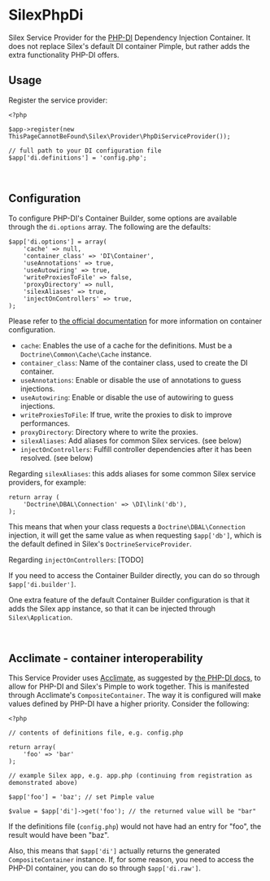 SilexPhpDi
==========

Silex Service Provider for the [PHP-DI](http://php-di.org) Dependency Injection Container. It does not replace Silex's default DI container Pimple, but rather adds the extra functionality PHP-DI offers.


Usage
-----

Register the service provider:

	<?php

	$app->register(new ThisPageCannotBeFound\Silex\Provider\PhpDiServiceProvider());

	// full path to your DI configuration file
	$app['di.definitions'] = 'config.php';

<br>


Configuration
-------------

To configure PHP-DI's Container Builder, some options are available through the `di.options` array. The following are the defaults:

	$app['di.options'] = array(
		'cache' => null,
		'container_class' => 'DI\Container',
		'useAnnotations' => true,
		'useAutowiring' => true,
		'writeProxiesToFile' => false,
		'proxyDirectory' => null,
		'silexAliases' => true,
		'injectOnControllers' => true,
	);

Please refer to [the official documentation](http://php-di.org/doc/container-configuration.html) for more information on container configuration.

- `cache`: Enables the use of a cache for the definitions. Must be a `Doctrine\Common\Cache\Cache` instance.
- `container_class`: Name of the container class, used to create the DI container.
- `useAnnotations`: Enable or disable the use of annotations to guess injections.
- `useAutowiring`: Enable or disable the use of autowiring to guess injections.
- `writeProxiesToFile`: If true, write the proxies to disk to improve performances.
- `proxyDirectory`: Directory where to write the proxies.
- `silexAliases`: Add aliases for common Silex services. (see below)
- `injectOnControllers`: Fulfill controller dependencies after it has been resolved. (see below)

Regarding `silexAliases`: this adds aliases for some common Silex service providers, for example:

	return array (
		'Doctrine\DBAL\Connection' => \DI\link('db'),
	);

This means that when your class requests a `Doctrine\DBAL\Connection` injection, it will get the same value as when requesting `$app['db']`, which is the default defined in Silex's `DoctrineServiceProvider`.

Regarding `injectOnControllers`: [TODO]

If you need to access the Container Builder directly, you can do so through `$app['di.builder']`.

One extra feature of the default Container Builder configuration is that it adds the Silex app instance, so that it can be injected through `Silex\Application`.

<br>


Acclimate - container interoperability
--------------------------------------

This Service Provider uses [Acclimate](https://github.com/jeremeamia/acclimate-container), as suggested by [the PHP-DI docs](http://php-di.org/doc/container-configuration.html), to allow for PHP-DI and Silex's Pimple to work together. This is manifested through Acclimate's `CompositeContainer`. The way it is configured will make values defined by PHP-DI have a higher priority. Consider the following:

	<?php

	// contents of definitions file, e.g. config.php

	return array(
		'foo' => 'bar'
	);

	// example Silex app, e.g. app.php (continuing from registration as demonstrated above)

	$app['foo'] = 'baz'; // set Pimple value

	$value = $app['di']->get('foo'); // the returned value will be "bar"

If the definitions file (`config.php`) would not have had an entry for "foo", the result would have been "baz".

Also, this means that `$app['di']` actually returns the generated `CompositeContainer` instance. If, for some reason, you need to access the PHP-DI container, you can do so through `$app['di.raw']`.
